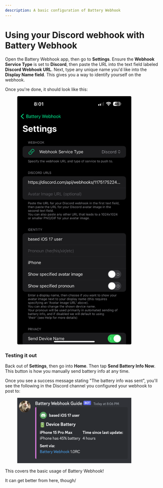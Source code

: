 ```yaml
---
description: A basic configuration of Battery Webhook
---
```


# Using your Discord webhook with Battery Webhook

Open the Battery Webhook app, then go to **Settings**. Ensure the **Webhook Service Type** is set to **Discord**, then paste the URL into the text field labeled **Discord Webhook URL**. Next, type any unique name you'd like into the **Display Name field**. This gives you a way to identify yourself on the webhook.

Once you're done, it should look like this:

<figure><img src="../../../.gitbook/assets/image (2).png" alt="" width="375"><figcaption></figcaption></figure>

### Testing it out

Back out of **Settings**, then go into **Home**. Then tap **Send Battery Info Now**. This button is how you manually send battery info at any time.

Once you see a success message stating "The battery info was sent", you'll see the following in the Discord channel you configured your webhook to post to:

<figure><img src="../../../.gitbook/assets/image (8).png" alt="" width="375"><figcaption></figcaption></figure>

This covers the basic usage of Battery Webhook!

It can get better from here, though/
